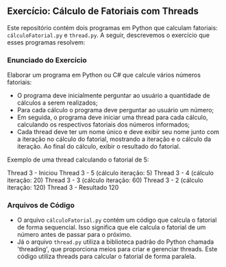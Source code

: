 ## Exercício: Cálculo de Fatoriais com Threads

Este repositório contém dois programas em Python que calculam fatoriais: `cálculoFatorial.py` e `thread.py`. A seguir, descrevemos o exercício que esses programas resolvem:

### Enunciado do Exercício

Elaborar um programa em Python ou C# que calcule vários números fatoriais:

- O programa deve inicialmente perguntar ao usuário a quantidade de cálculos a serem realizados;
- Para cada cálculo o programa deve perguntar ao usuário um número;
- Em seguida, o programa deve iniciar uma thread para cada cálculo, calculando os respectivos fatoriais dos números informados;
- Cada thread deve ter um nome único e deve exibir seu nome junto com a iteração no cálculo do fatorial, mostrando a iteração e o cálculo da iteração. Ao final do cálculo, exibir o resultado do fatorial.

Exemplo de uma thread calculando o fatorial de 5:

Thread 3 - Iniciou
Thread 3 - 5 (cálculo iteração: 5)
Thread 3 - 4 (cálculo iteração: 20)
Thread 3 - 3 (cálculo iteração: 60)
Thread 3 - 2 (cálculo iteração: 120)
Thread 3 - Resultado 120

### Arquivos de Código

- O arquivo `cálculoFatorial.py` contém um código que calcula o fatorial de forma sequencial. Isso significa que ele calcula o fatorial de um número antes de passar para o próximo.
- Já o arquivo `thread.py` utiliza a biblioteca padrão do Python chamada 'threading', que proporciona meios para criar e gerenciar threads. Este código utiliza threads para calcular o fatorial de forma paralela.